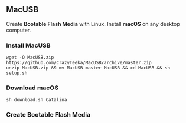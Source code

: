 ## MacUSB
Create **Bootable Flash Media** with Linux. Install **macOS** on any desktop computer.

### Install MacUSB
```
wget -O MacUSB.zip https://github.com/CrazyTeeka/MacUSB/archive/master.zip
unzip MacUSB.zip && mv MacUSB-master MacUSB && cd MacUSB && sh setup.sh
```

### Download macOS
```
sh download.sh Catalina
```

### Create Bootable Flash Media
